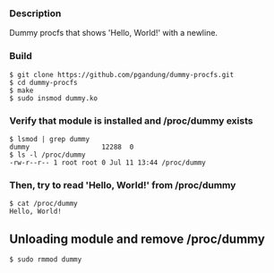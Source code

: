 ### Description
Dummy procfs that shows 'Hello, World!' with a newline.

### Build

```
$ git clone https://github.com/pgandung/dummy-procfs.git
$ cd dummy-procfs
$ make
$ sudo insmod dummy.ko
```

### Verify that module is installed and /proc/dummy exists

```
$ lsmod | grep dummy
dummy                  12288  0
$ ls -l /proc/dummy
-rw-r--r-- 1 root root 0 Jul 11 13:44 /proc/dummy
```

### Then, try to read 'Hello, World!' from /proc/dummy

```
$ cat /proc/dummy
Hello, World!
```

## Unloading module and remove /proc/dummy

```
$ sudo rmmod dummy
```

